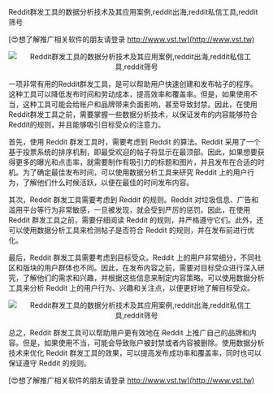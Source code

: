 Reddit群发工具的数据分析技术及其应用案例,reddit出海,reddit私信工具,reddit筛号

[😍想了解推广相关软件的朋友请登录 http://www.vst.tw](http://www.vst.tw)

 <center><img src="https://vst.tw/MP4/tuiguang/png/2.png" alt="Reddit群发工具的数据分析技术及其应用案例,reddit出海,reddit私信工具,reddit筛号"></center>

一项非常有用的Reddit群发工具，是可以帮助用户快速创建和发布帖子的程序。这种工具可以降低发布时间和劳动成本，提高效率和覆盖率。但是，如果使用不当，这种工具可能会给账户和品牌带来负面影响，甚至导致封禁。因此，在使用Reddit群发工具之前，需要掌握一些数据分析技术，以保证发布的内容能够符合Reddit的规则，并且能够吸引目标受众的注意力。

首先，使用 Reddit 群发工具时，需要考虑到 Reddit 的算法。Reddit 采用了一个基于投票系统的排序机制，即最受欢迎的帖子将显示在最顶部。因此，如果想要获得更多的曝光和点击率，就需要制作有吸引力的标题和图片，并且发布在合适的时机。为了确定最佳发布时间，可以使用数据分析工具来研究 Reddit 上的用户行为，了解他们什么时候活跃，以便在最佳的时间发布内容。

其次，Reddit 群发工具需要考虑到 Reddit 的规则。Reddit 对垃圾信息、广告和滥用平台等行为非常敏感，一旦被发现，就会受到严厉的惩罚。因此，在使用 Reddit 群发工具之前，需要仔细阅读 Reddit 的规则，并严格遵守它们。此外，还可以使用数据分析工具来检测帖子是否符合 Reddit 的规则，并在发布前进行优化。

最后，Reddit 群发工具需要考虑到目标受众。Reddit 上的用户非常细分，不同社区和版块的用户群体也不同。因此，在发布内容之前，需要对目标受众进行深入研究，了解他们的需求和兴趣，并根据这些信息来制定内容策略。可以使用数据分析工具来分析 Reddit 上的用户行为、兴趣和关注点，以便更好地了解目标受众。

 <center><img src="https://vst.tw/MP4/tuiguang/png/7.png" alt="Reddit群发工具的数据分析技术及其应用案例,reddit出海,reddit私信工具,reddit筛号"></center>

总之，Reddit 群发工具可以帮助用户更有效地在 Reddit 上推广自己的品牌和内容。但是，如果使用不当，可能会导致账户被封禁或者内容被删除。使用数据分析技术来优化 Reddit 群发工具的效果，可以提高发布成功率和覆盖率，同时也可以保证遵守 Reddit 的规则。

[😍想了解推广相关软件的朋友请登录 http://www.vst.tw](http://www.vst.tw)



